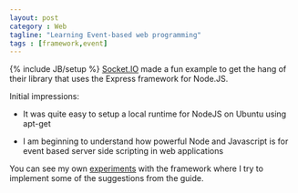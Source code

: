 ```yaml
---
layout: post
category : Web 
tagline: "Learning Event-based web programming"
tags : [framework,event]
---
```

{% include JB/setup %} 
[Socket.IO](http://socket.io/get-started/chat/) made a fun example to get the hang of their library that uses the Express framework for Node.JS.

Initial impressions:

* It was quite easy to setup a local runtime for NodeJS on Ubuntu using apt-get

* I am beginning to understand how powerful Node and Javascript is for event based server side scripting in web applications

You can see my own [experiments](https://github.com/chrilyng/socket-io-chat-experiment) with the framework where I try to implement some of the suggestions from the guide.
